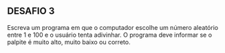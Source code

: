 ## DESAFIO 3
Escreva um programa em que o computador escolhe um número aleatório entre 1 e 100 e o usuário tenta adivinhar. O programa deve informar se o palpite é muito alto, muito baixo ou correto.